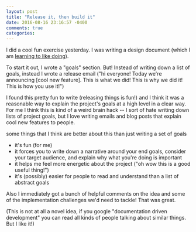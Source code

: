 ```yaml
---
layout: post
title: "Release it, then build it"
date: 2016-08-16 23:16:57 -0400
comments: true
categories: 
---
```


I did a cool fun exercise yesterday. I was writing a design document (which I
am [learning to like doing](/blog/2016/06/03/learning-to-like-design-documents/)).

To start it out, I wrote a "goals" section. But! Instead of writing down a
list of goals, instead I wrote a release email ("hi everyone! Today we're
announcing [cool new feature]. This is what we did! This is why we did it!
This is how you use it!")

I found this pretty fun to write (releasing things is fun!) and I think it was
a reasonable way to explain the project's goals at a high level in a clear
way. For me I think this is kind of a weird brain hack -- I sort of hate
writing down lists of project goals, but I love writing emails and blog posts
that explain cool new features to people.

some things that I think are better about this than just writing a set of goals

* it's fun (for me)
* it forces you to write down a narrative around your end goals, consider your target audience, and explain why what you're doing is important
* it helps me feel more energetic about the project ("oh wow this is a good useful thing!")
* it's (possibly) easier for people to read and understand than a list of abstract goals

Also I immediately got a bunch of helpful comments on the idea and some of the
implementation challenges we'd need to tackle! That was great.

(This is not at all a novel idea, if you google "documentation driven development" you can read all kinds of people talking about similar things. But I like it!)